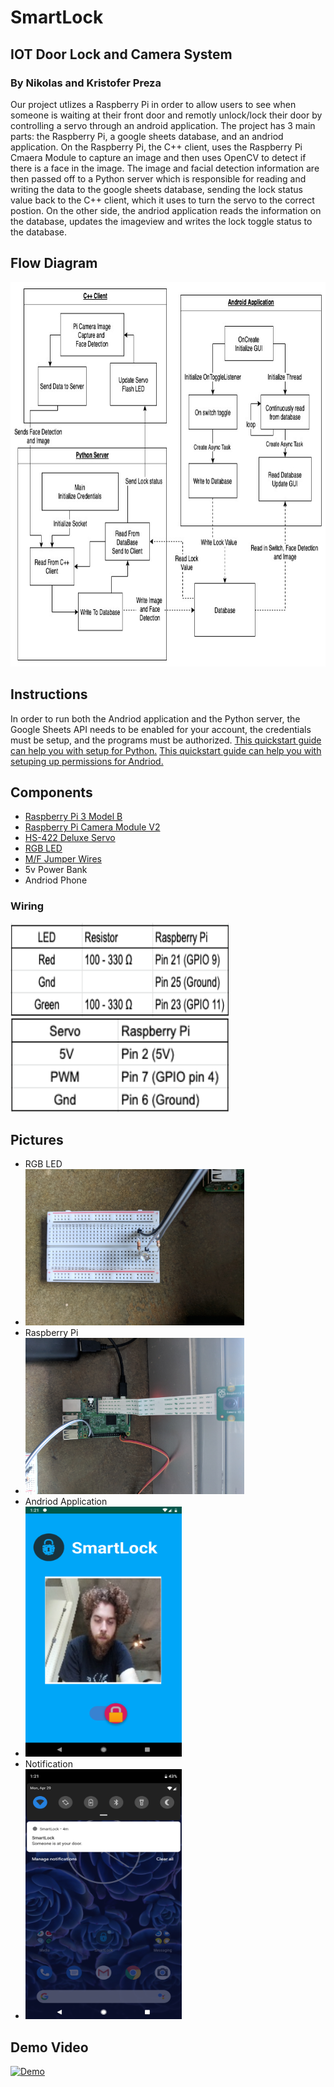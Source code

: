 # SmartLock

## IOT Door Lock and Camera System

### By Nikolas and Kristofer Preza

Our project utlizes a Raspberry Pi in order to allow users to see when someone is waiting at their front door and remotly unlock/lock their door by controlling a servo through an android application. The project has 3 main parts: the Raspberry Pi, a google sheets database, and an andriod application. On the Raspberry Pi, the C++ client, uses the Raspberry Pi Cmaera Module to capture an image and then uses OpenCV to detect if there is a face in the image. The image and facial detection information are then passed off to a Python server which is responsible for reading and writing the data to the google sheets database, sending the lock status value back to the C++ client, which it uses to turn the servo to the correct postion. On the other side, the andriod application reads the information on the database, updates the imageview and writes the lock toggle status to the database.

## Flow Diagram
<img width="785" height="615" src=/Photos/SmartLockDiagram.jpg/>

## Instructions
In order to run both the Andriod application and the Python server, the Google Sheets API needs to be enabled for your account, the credentials must be setup, and the programs must be authorized.
[This quickstart guide can help you with setup for Python.](https://developers.google.com/sheets/api/quickstart/python)
[This quickstart guide can help you with setuping up permissions for Andriod.](https://developers.google.com/sheets/quickstart/android?hl=es-419)

## Components
- [Raspberry Pi 3 Model B](https://www.raspberrypi.org/products/raspberry-pi-3-model-b/)
- [Raspberry Pi Camera Module V2](https://www.raspberrypi.org/products/camera-module-v2/)
- [HS-422 Deluxe Servo](https://www.servocity.com/hs-422-servo/)
- [RGB LED](https://www.adafruit.com/product/159)
- [M/F Jumper Wires](https://www.sparkfun.com/products/12794)
- 5v Power Bank
- Andriod Phone

### Wiring
<img width="350" height="150" src=/Photos/wirechart1.png>
<img width="350" height="150" src=/Photos/wirechart2.png>

## Pictures
- RGB LED
- <img width="350" height="250" src=/Photos/IMG_20190429_132023.jpg>
- Raspberry Pi
- <img width="350" height="250" src=/Photos/IMG_20190429_132034.jpg>
- Andriod Application
- <img width="250" height="400" src=/Photos/Screenshot_20190429-132111.png>
- Notification
- <img width="250" height="400" src=/Photos/Screenshot_20190429-132122.png>

## Demo Video
[![Demo](https://img.youtube.com/vi/JUYS_-SfBCw/0.jpg)](https://www.youtube.com/watch?v=JUYS_-SfBCw&feature=youtu.be)
